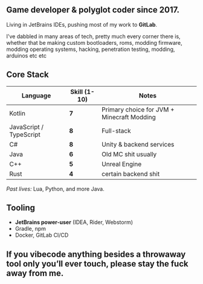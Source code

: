 ## **Game developer & polyglot coder since 2017.**  
Living in JetBrains IDEs, pushing most of my work to **GitLab**. 

I've dabbled in many areas of tech, pretty much every corner there is, whether that be making custom bootloaders, roms, modding firmware, modding operating systems, hacking, penetration testing, modding, arduinos etc etc

## Core Stack
| Language | Skill (1-10) | Notes |
|----------|-------------|-------|
| Kotlin | **7** | Primary choice for JVM + Minecraft Modding |
| JavaScript / TypeScript | **8** | Full-stack |
| C# | **8** | Unity & backend services |
| Java | **6** | Old MC shit usually |
| C++ | **5** | Unreal Engine |
| Rust | **4** | certain backend shit |

*Past lives:* Lua, Python, and more Java.

## Tooling
- **JetBrains power-user** (IDEA, Rider, Webstorm)
- Gradle, npm
- Docker, GitLab CI/CD

## If you vibecode anything besides a throwaway tool only you’ll ever touch, please stay the fuck away from me.
